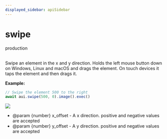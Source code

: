 ```yaml
---
displayed_sidebar: apiSidebar
---
```

# swipe
<span class="theme-doc-version-badge badge badge--success">production</span><br/><br/>

Swipe an element in the x and y direction.
Holds the left mouse button down on Windows, Linux and macOS and drags the element.
On touch devices it taps the element and then drags it.

**Example:**
```typescript 
// Swipe the element 500 to the right
await aui.swipe(500, 0).image().exec()
```
![](/img/gif/swipe.gif)

   * @param \{number} x_offset - A x direction. positive and negative values are accepted
   * @param \{number} y_offset - A y direction. positive and negative values are accepted
